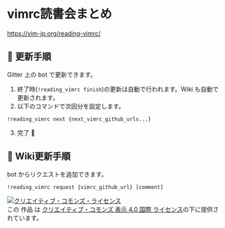 # vimrc読書会まとめ

https://vim-jp.org/reading-vimrc/


## :memo: 更新手順

Gitter 上の bot で更新できます。

1. 終了時(`!reading_vimrc finish`)の更新は自動で行われます。Wiki も自動で更新されます。
2. 以下のコマンドで次回分を設定します。

```
!reading_vimrc next {next_vimrc_github_urls...}
```

3. 完了 :tada:


## :book: Wiki更新手順

bot からリクエストを追加できます。

```
!reading_vimrc request {vimrc_github_url} [comment]
```

<a rel="license" href="http://creativecommons.org/licenses/by/4.0/"><img alt="クリエイティブ・コモンズ・ライセンス" style="border-width:0" src="https://i.creativecommons.org/l/by/4.0/88x31.png" /></a><br />この 作品 は <a rel="license" href="http://creativecommons.org/licenses/by/4.0/">クリエイティブ・コモンズ 表示 4.0 国際 ライセンス</a>の下に提供されています。
